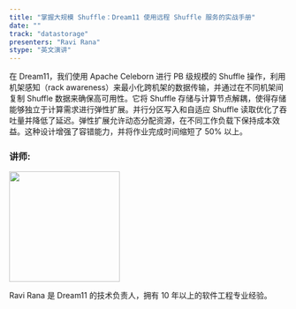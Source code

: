 ```yaml
---
title: "掌握大规模 Shuffle：Dream11 使用远程 Shuffle 服务的实战手册"
date: ""
track: "datastorage"
presenters: "Ravi Rana"
stype: "英文演讲"
--- 
```

 
在 Dream11，我们使用 Apache Celeborn 进行 PB 级规模的 Shuffle 操作，利用机架感知（rack awareness）来最小化跨机架的数据传输，并通过在不同机架间复制 Shuffle 数据来确保高可用性。它将 Shuffle 存储与计算节点解耦，使得存储能够独立于计算需求进行弹性扩展。并行分区写入和自适应 Shuffle 读取优化了吞吐量并降低了延迟。弹性扩展允许动态分配资源，在不同工作负载下保持成本效益。这种设计增强了容错能力，并将作业完成时间缩短了 50% 以上。
 
### 讲师:

<img src="https://sessionize.com/image/c023-400o400o1-XrDyFVcAPGBBg2RCKps4W4.jpg" width="200" /><br/>

Ravi Rana 是 Dream11 的技术负责人，拥有 10 年以上的软件工程专业经验。
